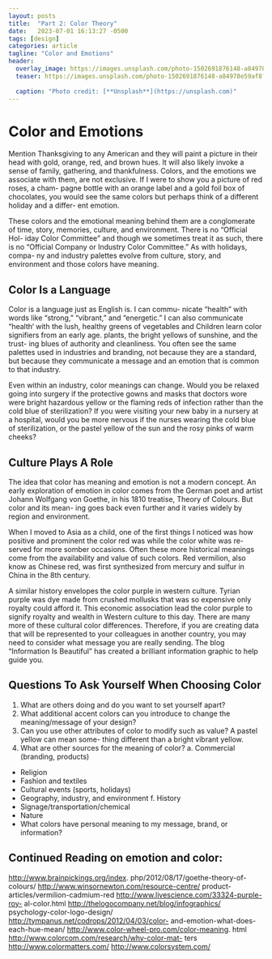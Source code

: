 ```yaml
---
layout: posts
title:  "Part 2: Color Theory"
date:   2023-07-01 16:13:27 -0500
tags: [design]
categories: article
tagline: "Color and Emotions"
header:
  overlay_image: https://images.unsplash.com/photo-1502691876148-a84978e59af8?ixlib=rb-4.0.3&ixid=M3wxMjA3fDB8MHxwaG90by1wYWdlfHx8fGVufDB8fHx8fA%3D%3D&auto=format&fit=crop&w=1470&q=80
  teaser: https://images.unsplash.com/photo-1502691876148-a84978e59af8?ixlib=rb-4.0.3&ixid=M3wxMjA3fDB8MHxwaG90by1wYWdlfHx8fGVufDB8fHx8fA%3D%3D&auto=format&fit=crop&w=1470&q=80
  
  caption: "Photo credit: [**Unsplash**](https://unsplash.com)"
---
```

# Color and Emotions
Mention Thanksgiving to any American and they will paint a picture in their head with gold, orange, red, and brown hues. It will also likely invoke a sense of family, gathering, and thankfulness. Colors, and the emotions we associate with them, are not exclusive. If I were to show you a picture of red roses, a cham- pagne bottle with an orange label and a gold foil box of chocolates, you would see the same colors but perhaps think of a different holiday and a differ- ent emotion.

These colors and the emotional meaning behind them are a conglomerate of time, story, memories, culture, and environment. There is no “Official Hol- iday Color Committee” and though we sometimes treat it as such, there is no “Official Company or Industry Color Committee.” As with holidays, compa- ny and industry palettes evolve from culture, story, and environment and those colors have meaning.

## Color Is a Language
Color is a language just as English is. I can commu- nicate “health” with words like “strong,” “vibrant,” and “energetic.” I can also communicate “health‘ with the lush, healthy greens of vegetables and
Children learn color signifiers from an early age.
plants, the bright yellows of sunshine, and the trust- ing blues of authority and cleanliness. You often see the same palettes used in industries and branding, not because they are a standard, but because they communicate a message and an emotion that is common to that industry.

Even within an industry, color meanings can change. Would you be relaxed going into surgery if the protective gowns and masks that doctors wore were bright hazardous yellow or the flaming reds of infection rather than the cold blue of sterilization? If you were visiting your new baby in a nursery at a hospital, would you be more nervous if the nurses wearing the cold blue of sterilization, or the pastel yellow of the sun and the rosy pinks of warm cheeks?

## Culture Plays A Role
The idea that color has meaning and emotion is not a modern concept. An early exploration of emotion in color comes from the German poet and artist Johann Wolfgang von Goethe, in his 1810 treatise, Theory of Colours. But color and its mean- ing goes back even further and it varies widely by region and environment.

When I moved to Asia as a child, one of the first things I noticed was how positive and prominent the color red was while the color white was re- served for more somber occasions. Often these more historical meanings come from the availability and value of such colors. Red vermilion, also know as Chinese red, was first synthesized from mercury and sulfur in China in the 8th century.

A similar history envelopes the color purple in western culture. Tyrian purple was dye made from crushed mollusks that was so expensive only royalty could afford it. This economic association lead the color purple to signify royalty and wealth in Western culture to this day. There are many more of these cultural color differences. Therefore, if
you are creating data that will be represented to your colleagues in another country, you may need to consider what message you are really sending. The blog “Information Is Beautiful” has created a brilliant information graphic to help guide you.

## Questions To Ask Yourself When Choosing Color
1. What are others doing and do you want to set yourself apart?
2. What additional accent colors can you introduce to change the meaning/message of your design?
3. Can you use other attributes of color to modify such as value? A pastel yellow can mean some- thing different than a bright vibrant yellow.
4. What are other sources for the meaning of color? a. Commercial (branding, products)
* Religion
* Fashion and textiles
* Cultural events (sports, holidays)
* Geography, industry, and environment f. History
* Signage/transportation/chemical
* Nature
* What colors have personal meaning to my message, brand, or information?

## Continued Reading on emotion and color:
http://www.brainpickings.org/index. php/2012/08/17/goethe-theory-of-colours/
http://www.winsornewton.com/resource-centre/ product-articles/vermilion-cadmium-red
http://www.livescience.com/33324-purple-roy- al-color.html
http://thelogocompany.net/blog/infographics/ psychology-color-logo-design/
http://tympanus.net/codrops/2012/04/03/color- and-emotion-what-does-each-hue-mean/
http://www.color-wheel-pro.com/color-meaning. html
http://www.colorcom.com/research/why-color-mat- ters
http://www.colormatters.com/ http://www.colorsystem.com/